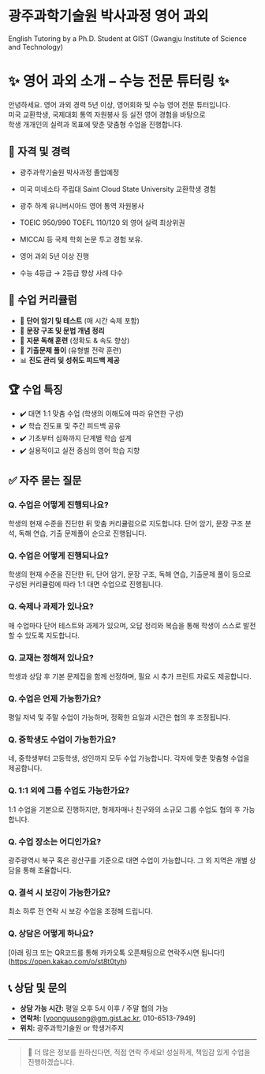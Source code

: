 # 광주과학기술원 박사과정 영어 과외
English Tutoring by a Ph.D. Student at GIST (Gwangju Institute of Science and Technology)


# ✨ 영어 과외 소개 – 수능 전문 튜터링 ✨

안녕하세요. 영어 과외 경력 5년 이상, 영어회화 및 수능 영어 전문 튜터입니다.  
미국 교환학생, 국제대회 통역 자원봉사 등 실전 영어 경험을 바탕으로  
학생 개개인의 실력과 목표에 맞춘 맞춤형 수업을 진행합니다.


## 🧾 자격 및 경력
- 광주과학기술원 박사과정 졸업예정
- 미국 미네소타 주립대 Saint Cloud State University 교환학생 경험
- 광주 하계 유니버시아드 영어 통역 자원봉사
- TOEIC 950/990 TOEFL 110/120 외 영어 실력 최상위권

- MICCAI 등 국제 학회 논문 투고 경험 보유.
- 영어 과외 5년 이상 진행
- 수능 4등급 → 2등급 향상 사례 다수


## 📘 수업 커리큘럼

- 📖 **단어 암기 및 테스트** (매 시간 숙제 포함)
- 🧩 **문장 구조 및 문법 개념 정리**
- 📄 **지문 독해 훈련** (정확도 & 속도 향상)
- 📝 **기출문제 풀이** (유형별 전략 훈련)
- 📊 **진도 관리 및 성취도 피드백 제공**


## 🏆 수업 특징

- ✔️ 대면 1:1 맞춤 수업 (학생의 이해도에 따라 유연한 구성)
- ✔️ 학습 진도표 및 주간 피드백 공유
- ✔️ 기초부터 심화까지 단계별 학습 설계
- ✔️ 실용적이고 실전 중심의 영어 학습 지향



## ✅ 자주 묻는 질문

### Q. 수업은 어떻게 진행되나요?
학생의 현재 수준을 진단한 뒤 맞춤 커리큘럼으로 지도합니다. 단어 암기, 문장 구조 분석, 독해 연습, 기출 문제풀이 순으로 진행됩니다.

### Q. 수업은 어떻게 진행되나요?
학생의 현재 수준을 진단한 뒤, 단어 암기, 문장 구조, 독해 연습, 기출문제 풀이 등으로 구성된 커리큘럼에 따라 1:1 대면 수업으로 진행됩니다.

### Q. 숙제나 과제가 있나요?
매 수업마다 단어 테스트와 과제가 있으며, 오답 정리와 복습을 통해 학생이 스스로 발전할 수 있도록 지도합니다.

### Q. 교재는 정해져 있나요?
학생과 상담 후 기본 문제집을 함께 선정하며, 필요 시 추가 프린트 자료도 제공합니다.

### Q. 수업은 언제 가능한가요?
평일 저녁 및 주말 수업이 가능하며, 정확한 요일과 시간은 협의 후 조정됩니다.

### Q. 중학생도 수업이 가능한가요?
네, 중학생부터 고등학생, 성인까지 모두 수업 가능합니다. 각자에 맞춘 맞춤형 수업을 제공합니다.

### Q. 1:1 외에 그룹 수업도 가능한가요?
1:1 수업을 기본으로 진행하지만, 형제자매나 친구와의 소규모 그룹 수업도 협의 후 가능합니다.

### Q. 수업 장소는 어디인가요?
광주광역시 북구 혹은 광산구를 기준으로 대면 수업이 가능합니다. 그 외 지역은 개별 상담을 통해 조율합니다.

### Q. 결석 시 보강이 가능한가요?
최소 하루 전 연락 시 보강 수업을 조정해 드립니다.


### Q. 상담은 어떻게 하나요?
[아래 링크 또는 QR코드를 통해 카카오톡 오픈채팅으로 연락주시면 됩니다!]
(https://open.kakao.com/o/st8t0tyh)


## 📞 상담 및 문의

- **상담 가능 시간:** 평일 오후 5시 이후 / 주말 협의 가능
- **연락처:** [yoonguusong@gm.gist.ac.kr, 010-6513-7949]
- **위치:** 광주과학기술원 or 학생거주지

---

> 📌 더 많은 정보를 원하신다면, 직접 연락 주세요!
> 성실하게, 책임감 있게 수업을 진행하겠습니다.

